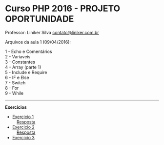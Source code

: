 ﻿﻿Curso PHP 2016 - PROJETO OPORTUNIDADE
=================================
Professor: Liniker Silva <contato@liniker.com.br>

Arquivos da aula 1 (09/04/2016):

1 - Echo e Comentários
<br>
2 - Variaveis
<br>
3 - Constantes
<br>
4 - Array (parte 1)
<br>
5 - Include e Require
<br>
6 - IF e Else
<br>
7 - Switch
<br>
8 - For 
<br>
9 - While

<hr>
<b>Exercícios</b>
<ul>
	<li>
	<a href='https://github.com/linikerdev/curso-php-2016/blob/master/exercicios/exec_01.md'>Exercicio 1</a>
	<br>
	&emsp;<a href="https://github.com/linikerdev/curso-php-2016/blob/master/respostas/resposta_01.md">Resposta</a>
	</li>
	<li>
	<a href='https://github.com/linikerdev/curso-php-2016/blob/master/exercicios/exec_02.md'>Exercicio 2</a>
	<br>
	&emsp;<a href="https://github.com/linikerdev/curso-php-2016/blob/master/respostas/resposta_02.md">Resposta</a>
	</li>
	<li>
	<a href='https://github.com/linikerdev/curso-php-2016/blob/master/exercicios/exec_03.md'>Exercicio 3</a>
	</li>